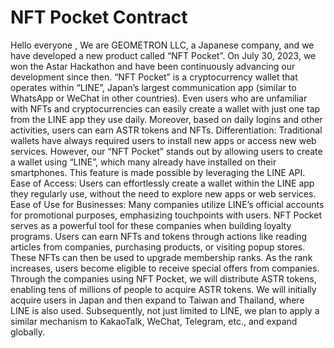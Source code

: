 # NFT Pocket Contract

Hello everyone , We are GEOMETRON LLC, a Japanese company, and we have developed a new product called “NFT Pocket”.
On July 30, 2023, we won the Astar Hackathon and have been continuously advancing our development since then.
“NFT Pocket” is a cryptocurrency wallet that operates within “LINE”, Japan’s largest communication app (similar to WhatsApp or WeChat in other countries).
Even users who are unfamiliar with NFTs and cryptocurrencies can easily create a wallet with just one tap from the LINE app they use daily. Moreover, based on daily logins and other activities, users can earn ASTR tokens and NFTs.
Differentiation: Traditional wallets have always required users to install new apps or access new web services. However, our “NFT Pocket” stands out by allowing users to create a wallet using “LINE”, which many already have installed on their smartphones. This feature is made possible by leveraging the LINE API.
Ease of Access: Users can effortlessly create a wallet within the LINE app they regularly use, without the need to explore new apps or web services.
Ease of Use for Businesses: Many companies utilize LINE’s official accounts for promotional purposes, emphasizing touchpoints with users. NFT Pocket serves as a powerful tool for these companies when building loyalty programs. Users can earn NFTs and tokens through actions like reading articles from companies, purchasing products, or visiting popup stores. These NFTs can then be used to upgrade membership ranks.
As the rank increases, users become eligible to receive special offers from companies.
Through the companies using NFT Pocket, we will distribute ASTR tokens, enabling tens of millions of people to acquire ASTR tokens. We will initially acquire users in Japan and then expand to Taiwan and Thailand, where LINE is also used. Subsequently, not just limited to LINE, we plan to apply a similar mechanism to KakaoTalk, WeChat, Telegram, etc., and expand globally.
